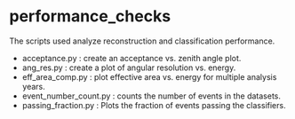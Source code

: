 # performance_checks

The scripts used analyze reconstruction and classification performance.

* acceptance.py
    : create an acceptance vs. zenith angle plot.
* ang_res.py
    : create a plot of angular resolution vs. energy.
* eff_area_comp.py
    : plot effective area vs. energy for multiple analysis years.
* event_number_count.py
    : counts the number of events in the datasets.
* passing_fraction.py
    : Plots the fraction of events passing the classifiers.
